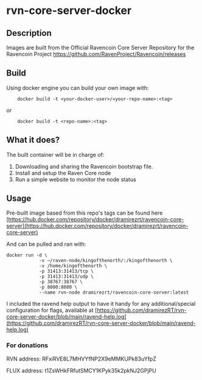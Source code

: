 # rvn-core-server-docker

## Description
Images are built from the Official Ravencoin Core Server Repository for the Ravencoin Project https://github.com/RavenProject/Ravencoin/releases

## Build
Using docker engine you can build your own image with:
```
    docker build -t <your-docker-user>/<your-repo-name>:<tag>
```
or

```
    docker build -t <repo-name>:<tag>
```
## What it does?
The built container will be in charge of:
1. Downloading and sharing the Ravencoin bootstrap file.
2. Install and setup the Raven Core node
3. Run a simple website to monitor the node status

## Usage
Pre-built image based from this repo's tags can be found here [https://hub.docker.com/repository/docker/dramirezrt/ravencoin-core-server](https://hub.docker.com/repository/docker/dramirezrt/ravencoin-core-server)

And can be pulled and ran with:
```
docker run -d \
            -v ~/raven-node/kingofthenorth/:/kingofthenorth \
            -v /home/kingofthenorth \
            -p 31413:31413/tcp \
            -p 31413:31413/udp \
            -p 38767:38767 \
            -p 8080:8080 \
            --name rvn-node dramirezrt/ravencoin-core-server:latest
```

I included the ravend help output to have it handy for any additional/special configuration for flags, available at [https://github.com/dramirezRT/rvn-core-server-docker/blob/main/ravend-help.log](https://github.com/dramirezRT/rvn-core-server-docker/blob/main/ravend-help.log)


### For donations
RVN address: RFxiRVE8L7MHVYfNP2X9eMMKUPk83uYfpZ

FLUX address: t1ZsWHkFRfutSMCY1KPyk35k2pkNJ2GPjPU
